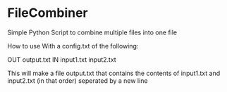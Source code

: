 # FileCombiner
Simple Python Script to combine multiple files into one file

How to use
With a config.txt of the following:

OUT
output.txt
IN
input1.txt
input2.txt

This will make a file output.txt that contains the contents of input1.txt and input2.txt (in that order) seperated by a new line

